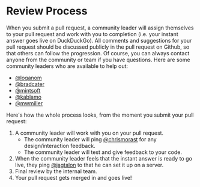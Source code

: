 # Review Process

When you submit a pull request, a community leader will assign themselves to your pull request and work with you to completion (i.e. your instant answer goes live on DuckDuckGo). All comments and suggestions for your pull request should be discussed publicly in the pull request on Github, so that others can follow the progression. Of course, you can always contact anyone from the community or team if you have questions. Here are some community leaders who are available to help out: 

- [@loganom](https://github.com/loganom)
- [@bradcater](https://github.com/bradcater)
- [@mintsoft](https://github.com/mintsoft)
- [@kablamo](https://github.com/kablamo)
- [@mwmiller](https://github.com/mwmiller)

Here's how the whole process looks, from the moment you submit your pull request:

1. A community leader will work with you on your pull request.
   - The community leader will ping [@chrismorast](https://github.com/chrismorast) for any design/interaction feedback.
   - The community leader will test and give feedback to your code.
2. When the community leader feels that the instant answer is ready to go live, they ping [@jagtalon](https://github.com/jagtalon) to that he can set it up on a server.
3. Final review by the internal team.
4. Your pull request gets merged in and goes live!
